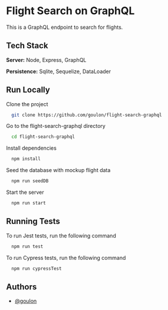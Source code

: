 # Flight Search on GraphQL

This is a GraphQL endpoint to search for flights.

## Tech Stack

**Server:** Node, Express, GraphQL

**Persistence:** Sqlite, Sequelize, DataLoader

## Run Locally

Clone the project

```bash
  git clone https://github.com/goulon/flight-search-graphql
```

Go to the flight-search-graphql directory

```bash
  cd flight-search-graphql
```

Install dependencies

```bash
  npm install
```

Seed the database with mockup flight data

```bash
  npm run seedDB
```

Start the server

```bash
  npm run start
```

## Running Tests

To run Jest tests, run the following command

```bash
  npm run test
```

To run Cypress tests, run the following command

```bash
  npm run cypressTest
```

## Authors

- [@goulon](https://www.github.com/goulon)
